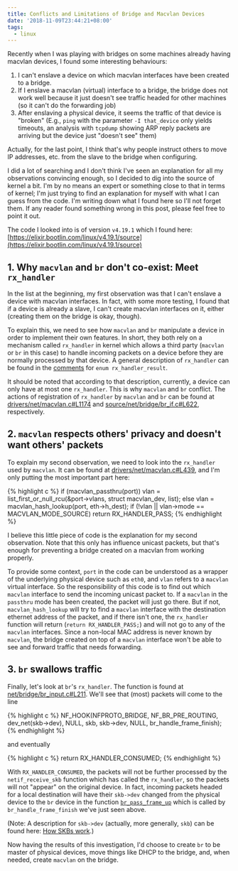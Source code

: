 ```yaml
---
title: Conflicts and Limitations of Bridge and Macvlan Devices
date: '2018-11-09T23:44:21+08:00'
tags:
  - linux
---
```

Recently when I was playing with bridges on some machines already having macvlan devices, I found some interesting behaviours:
1. I can't enslave a device on which macvlan interfaces have been created to a bridge.
1. If I enslave a macvlan (virtual) interface to a bridge, the bridge does not work well because it just doesn't see traffic headed for other machines (so it can't do the forwarding job)
1. After enslaving a physical device, it seems the traffic of that device is "broken" (E.g., `ping` with the parameter `-I that_device` only yields timeouts, an analysis with `tcpdump` showing ARP reply packets are arriving but the device just "doesn't see" them)

Actually, for the last point, I think that's why people instruct others to move IP addresses, etc. from the slave to the bridge when configuring.

I did a lot of searching and I don't think I've seen an explanation for all my observations convincing enough, so I decided to dig into the source of kernel a bit. I'm by no means an expert or something close to that in terms of kernel; I'm just trying to find an explanation for myself with what I can guess from the code. I'm writing down what I found here so I'll not forget them. If any reader found something wrong in this post, please feel free to point it out.

The code I looked into is of version `v4.19.1` which I found here: [https://elixir.bootlin.com/linux/v4.19.1/source](https://elixir.bootlin.com/linux/v4.19.1/source)

## 1. Why `macvlan` and `br` don't co-exist: Meet `rx_handler`

In the list at the beginning, my first observation was that I can't enslave a device with macvlan interfaces. In fact, with some more testing, I found that if a device is already a slave, I can't create macvlan interfaces on it, either (creating them on the bridge is okay, though).

To explain this, we need to see how `macvlan` and `br` manipulate a device in order to implement their own features. In short, they both rely on a mechanism called `rx_handler` in kernel which allows a third party (`macvlan` or `br` in this case) to handle incoming packets on a device before they are normally processed by that device. A general description of `rx_handler` can be found in the [comments](https://elixir.bootlin.com/linux/v4.19.1/source/include/linux/netdevice.h#L375) for `enum rx_handler_result`.

It should be noted that according to that description, currently, a device can only have at most one `rx_handler`. This is why `macvlan` and `br` conflict. The actions of registration of `rx_handler` by `macvlan` and `br` can be found at [drivers/net/macvlan.c#L1174](https://elixir.bootlin.com/linux/v4.19.1/source/drivers/net/macvlan.c#L1174) and [source/net/bridge/br_if.c#L622](https://elixir.bootlin.com/linux/v4.19.1/source/net/bridge/br_if.c#L622), respectively.

## 2. `macvlan` respects others' privacy and doesn't want others' packets

To explain my second observation, we need to look into the `rx_handler` used by `macvlan`. It can be found at [drivers/net/macvlan.c#L439](https://elixir.bootlin.com/linux/v4.19.1/source/drivers/net/macvlan.c#L439), and I'm only putting the most important part here:

{% highlight c %}
	if (macvlan_passthru(port))
		vlan = list_first_or_null_rcu(&port->vlans,
					      struct macvlan_dev, list);
	else
		vlan = macvlan_hash_lookup(port, eth->h_dest);
	if (!vlan || vlan->mode == MACVLAN_MODE_SOURCE)
		return RX_HANDLER_PASS;
{% endhighlight %}

I believe this little piece of code is the explanation for my second observation. Note that this only has influence unicast packets, but that's enough for preventing a bridge created on a macvlan from working properly.

To provide some context, `port` in the code can be understood as a wrapper of the underlying physical device such as `eth0`, and `vlan` refers to a `macvlan` virtual interface. So the responsibility of this code is to find out which `macvlan` interface to send the incoming unicast packet to. If a `macvlan` in the `passthru` mode has been created, the packet will just go there. But if not, `macvlan_hash_lookup` will try to find a `macvlan` interface with the destination ethernet address of the packet, and if there isn't one, the `rx_handler` function will return (`return RX_HANDLER_PASS;`) and will not go to any of the `macvlan` interfaces. Since a non-local MAC address is never known by `macvlan`, the bridge created on top of a `macvlan` interface won't be able to see and forward traffic that needs forwarding.

## 3. `br` swallows traffic

Finally, let's look at `br`'s `rx_handler`. The function is found at [net/bridge/br_input.c#L211](https://elixir.bootlin.com/linux/v4.19.1/source/net/bridge/br_input.c#L211). We'll see that (most) packets will come to the line

{% highlight c %}
		NF_HOOK(NFPROTO_BRIDGE, NF_BR_PRE_ROUTING,
			dev_net(skb->dev), NULL, skb, skb->dev, NULL,
			br_handle_frame_finish);
{% endhighlight %}

and eventually

{% highlight c %}
	return RX_HANDLER_CONSUMED;
{% endhighlight %}

With `RX_HANDLER_CONSUMED`, the packets will not be further processed by the `netif_receive_skb` function which has called the `rx_handler`, so the packets will not "appear" on the original device. In fact, incoming packets headed for a local destination will have their `skb->dev` changed from the physical device to the `br` device in the function [`br_pass_frame_up`](https://elixir.bootlin.com/linux/v4.19.1/source/net/bridge/br_input.c#L37) which is called by `br_handle_frame_finish` we've just seen above.

(Note: A description for `skb->dev` (actually, more generally, `skb`) can be found here: [How SKBs work](http://vger.kernel.org/~davem/skb.html).)

Now having the results of this investigation, I'd choose to create `br` to be master of physical devices, move things like DHCP to the bridge, and, when needed, create `macvlan` on the bridge.
